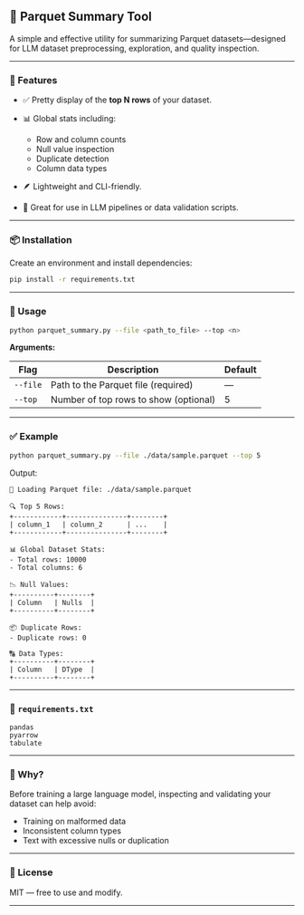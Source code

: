 ## 🧰 Parquet Summary Tool

A simple and effective utility for summarizing Parquet datasets—designed for LLM dataset preprocessing, exploration, and quality inspection.

---

### 📌 Features

* ✅ Pretty display of the **top N rows** of your dataset.
* 📊 Global stats including:

  * Row and column counts
  * Null value inspection
  * Duplicate detection
  * Column data types
* 🪶 Lightweight and CLI-friendly.
* 🤖 Great for use in LLM pipelines or data validation scripts.

---

### 📦 Installation

Create an environment and install dependencies:

```bash
pip install -r requirements.txt
```

---

### 🔧 Usage

```bash
python parquet_summary.py --file <path_to_file> --top <n>
```

**Arguments:**

| Flag     | Description                           | Default |
| -------- | ------------------------------------- | ------- |
| `--file` | Path to the Parquet file (required)   | —       |
| `--top`  | Number of top rows to show (optional) | 5       |

---

### ✅ Example

```bash
python parquet_summary.py --file ./data/sample.parquet --top 5
```

Output:

```text
📂 Loading Parquet file: ./data/sample.parquet

🔍 Top 5 Rows:
+------------+---------------+--------+
| column_1   | column_2      | ...    |
+------------+---------------+--------+

📊 Global Dataset Stats:
- Total rows: 10000
- Total columns: 6

📉 Null Values:
+----------+--------+
| Column   | Nulls  |
+----------+--------+

📦 Duplicate Rows:
- Duplicate rows: 0

🔠 Data Types:
+----------+--------+
| Column   | DType  |
+----------+--------+
```

---

### 📁 `requirements.txt`

```text
pandas
pyarrow
tabulate
```

---

### 🧠 Why?

Before training a large language model, inspecting and validating your dataset can help avoid:

* Training on malformed data
* Inconsistent column types
* Text with excessive nulls or duplication

---

### 🚀 License

MIT — free to use and modify.

---
